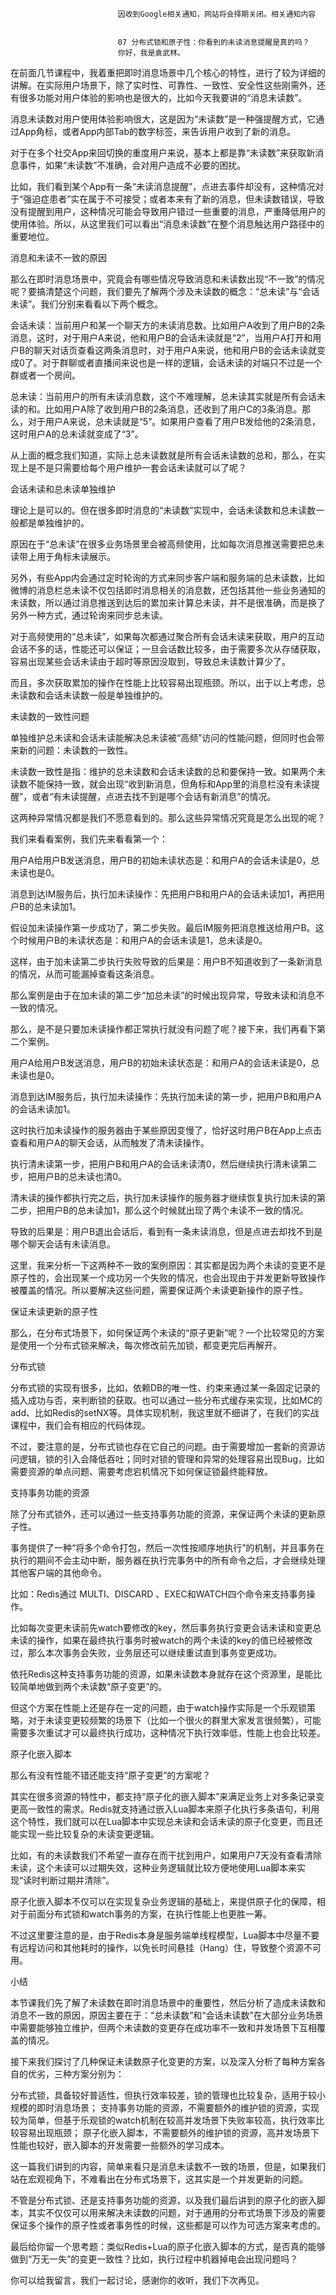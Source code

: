 
                            
                            因收到Google相关通知，网站将会择期关闭。相关通知内容
                            
                            
                            07 分布式锁和原子性：你看到的未读消息提醒是真的吗？
                            你好，我是袁武林。

在前面几节课程中，我着重把即时消息场景中几个核心的特性，进行了较为详细的讲解。在实际用户场景下，除了实时性、可靠性、一致性、安全性这些刚需外，还有很多功能对用户体验的影响也是很大的，比如今天我要讲的“消息未读数”。

消息未读数对用户使用体验影响很大，这是因为“未读数”是一种强提醒方式，它通过App角标，或者App内部Tab的数字标签，来告诉用户收到了新的消息。

对于在多个社交App来回切换的重度用户来说，基本上都是靠“未读数”来获取新消息事件，如果“未读数”不准确，会对用户造成不必要的困扰。

比如，我们看到某个App有一条“未读消息提醒”，点进去事件却没有，这种情况对于“强迫症患者”实在属于不可接受；或者本来有了新的消息，但未读数错误，导致没有提醒到用户，这种情况可能会导致用户错过一些重要的消息，严重降低用户的使用体验。所以，从这里我们可以看出“消息未读数”在整个消息触达用户路径中的重要地位。

消息和未读不一致的原因

那么在即时消息场景中，究竟会有哪些情况导致消息和未读数出现“不一致”的情况呢？要搞清楚这个问题，我们要先了解两个涉及未读数的概念：“总未读”与“会话未读”。我们分别来看看以下两个概念。


会话未读：当前用户和某一个聊天方的未读消息数。比如用户A收到了用户B的2条消息，这时，对于用户A来说，他和用户B的会话未读就是“2”，当用户A打开和用户B的聊天对话页查看这两条消息时，对于用户A来说，他和用户B的会话未读就变成0了。对于群聊或者直播间来说也是一样的逻辑，会话未读的对端只不过是一个群或者一个房间。

总未读：当前用户的所有未读消息数，这个不难理解，总未读其实就是所有会话未读的和。比如用户A除了收到用户B的2条消息，还收到了用户C的3条消息。那么，对于用户A来说，总未读就是“5”。如果用户查看了用户B发给他的2条消息，这时用户A的总未读就变成了“3”。


从上面的概念我们知道，实际上总未读数就是所有会话未读数的总和，那么，在实现上是不是只需要给每个用户维护一套会话未读就可以了呢？

会话未读和总未读单独维护

理论上是可以的。但在很多即时消息的“未读数”实现中，会话未读数和总未读数一般都是单独维护的。

原因在于“总未读”在很多业务场景里会被高频使用，比如每次消息推送需要把总未读带上用于角标未读展示。

另外，有些App内会通过定时轮询的方式来同步客户端和服务端的总未读数，比如微博的消息栏总未读不仅包括即时消息相关的消息数，还包括其他一些业务通知的未读数，所以通过消息推送到达后的累加来计算总未读，并不是很准确，而是换了另外一种方式，通过轮询来同步总未读。

对于高频使用的“总未读”，如果每次都通过聚合所有会话未读来获取，用户的互动会话不多的话，性能还可以保证；一旦会话数比较多，由于需要多次从存储获取，容易出现某些会话未读由于超时等原因没取到，导致总未读数计算少了。

而且，多次获取累加的操作在性能上比较容易出现瓶颈。所以，出于以上考虑，总未读数和会话未读数一般是单独维护的。

未读数的一致性问题

单独维护总未读和会话未读能解决总未读被“高频”访问的性能问题，但同时也会带来新的问题：未读数的一致性。

未读数一致性是指：维护的总未读数和会话未读数的总和要保持一致。如果两个未读数不能保持一致，就会出现“收到新消息，但角标和App里的消息栏没有未读提醒”，或者“有未读提醒，点进去找不到是哪个会话有新消息”的情况。

这两种异常情况都是我们不愿意看到的。那么这些异常情况究竟是怎么出现的呢？

我们来看看案例，我们先来看看第一个：



用户A给用户B发送消息，用户B的初始未读状态是：和用户A的会话未读是0，总未读也是0。

消息到达IM服务后，执行加未读操作：先把用户B和用户A的会话未读加1，再把用户B的总未读加1。

假设加未读操作第一步成功了，第二步失败。最后IM服务把消息推送给用户B。这个时候用户B的未读状态是：和用户A的会话未读是1，总未读是0。

这样，由于加未读第二步执行失败导致的后果是：用户B不知道收到了一条新消息的情况，从而可能漏掉查看这条消息。

那么案例是由于在加未读的第二步“加总未读”的时候出现异常，导致未读和消息不一致的情况。

那么，是不是只要加未读操作都正常执行就没有问题了呢？接下来，我们再看下第二个案例。



用户A给用户B发送消息，用户B的初始未读状态是：和用户A的会话未读是0，总未读也是0。

消息到达IM服务后，执行加未读操作：先执行加未读的第一步，把用户B和用户A的会话未读加1。

这时执行加未读操作的服务器由于某些原因变慢了，恰好这时用户B在App上点击查看和用户A的聊天会话，从而触发了清未读操作。

执行清未读第一步，把用户B和用户A的会话未读清0，然后继续执行清未读第二步，把用户B的总未读也清0。

清未读的操作都执行完之后，执行加未读操作的服务器才继续恢复执行加未读的第二步，把用户B的总未读加1，那么这个时候就出现了两个未读不一致的情况。

导致的后果是：用户B退出会话后，看到有一条未读消息，但是点进去却找不到是哪个聊天会话有未读消息。

这里，我来分析一下这两种不一致的案例原因：其实都是因为两个未读的变更不是原子性的，会出现某一个成功另一个失败的情况，也会出现由于并发更新导致操作被覆盖的情况。所以要解决这些问题，需要保证两个未读更新操作的原子性。

保证未读更新的原子性

那么，在分布式场景下，如何保证两个未读的“原子更新”呢？一个比较常见的方案是使用一个分布式锁来解决，每次修改前先加锁，都变更完后再解开。

分布式锁

分布式锁的实现有很多，比如，依赖DB的唯一性、约束来通过某一条固定记录的插入成功与否，来判断锁的获取。也可以通过一些分布式缓存来实现，比如MC的add、比如Redis的setNX等。具体实现机制，我这里就不细讲了，在我们的实战课程中，我们会有相应的代码体现。

不过，要注意的是，分布式锁也存在它自己的问题。由于需要增加一套新的资源访问逻辑，锁的引入会降低吞吐；同时对锁的管理和异常的处理容易出现Bug，比如需要资源的单点问题、需要考虑宕机情况下如何保证锁最终能释放。

支持事务功能的资源

除了分布式锁外，还可以通过一些支持事务功能的资源，来保证两个未读的更新原子性。

事务提供了一种“将多个命令打包，然后一次性按顺序地执行”的机制，并且事务在执行的期间不会主动中断，服务器在执行完事务中的所有命令之后，才会继续处理其他客户端的其他命令。

比如：Redis通过 MULTI、DISCARD 、EXEC和WATCH四个命令来支持事务操作。

比如每次变更未读前先watch要修改的key，然后事务执行变更会话未读和变更总未读的操作，如果在最终执行事务时被watch的两个未读的key的值已经被修改过，那么本次事务会失败，业务层还可以继续重试直到事务变更成功。

依托Redis这种支持事务功能的资源，如果未读数本身就存在这个资源里，是能比较简单地做到两个未读数“原子变更”的。

但这个方案在性能上还是存在一定的问题，由于watch操作实际是一个乐观锁策略，对于未读变更较频繁的场景下（比如一个很火的群里大家发言很频繁），可能需要多次重试才可以最终执行成功，这种情况下执行效率低，性能上也会比较差。

原子化嵌入脚本

那么有没有性能不错还能支持“原子变更”的方案呢？

其实在很多资源的特性中，都支持“原子化的嵌入脚本”来满足业务上对多条记录变更高一致性的需求。Redis就支持通过嵌入Lua脚本来原子化执行多条语句，利用这个特性，我们就可以在Lua脚本中实现总未读和会话未读的原子化变更，而且还能实现一些比较复杂的未读变更逻辑。

比如，有的未读数我们不希望一直存在而干扰到用户，如果用户7天没有查看清除未读，这个未读可以过期失效，这种业务逻辑就比较方便地使用Lua脚本来实现“读时判断过期并清除”。

原子化嵌入脚本不仅可以在实现复杂业务逻辑的基础上，来提供原子化的保障，相对于前面分布式锁和watch事务的方案，在执行性能上也更胜一筹。

不过这里要注意的是，由于Redis本身是服务端单线程模型，Lua脚本中尽量不要有远程访问和其他耗时的操作，以免长时间悬挂（Hang）住，导致整个资源不可用。

小结

本节课我们先了解了未读数在即时消息场景中的重要性，然后分析了造成未读数和消息不一致的原因，原因主要在于：“总未读数”和“会话未读数”在大部分业务场景中需要能够独立维护，但两个未读数的变更存在成功率不一致和并发场景下互相覆盖的情况。

接下来我们探讨了几种保证未读数原子化变更的方案，以及深入分析了每种方案各自的优劣，三种方案分别为：


分布式锁，具备较好普适性，但执行效率较差，锁的管理也比较复杂，适用于较小规模的即时消息场景；
支持事务功能的资源，不需要额外的维护锁的资源，实现较为简单，但基于乐观锁的watch机制在较高并发场景下失败率较高，执行效率比较容易出现瓶颈；
原子化嵌入脚本，不需要额外的维护锁的资源，高并发场景下性能也较好，嵌入脚本的开发需要一些额外的学习成本。


这一篇我们讲到的内容，简单来看只是消息未读数不一致的场景，但是，如果我们站在宏观视角下，不难看出在分布式场景下，这其实是一个并发更新的问题。

不管是分布式锁、还是支持事务功能的资源，以及我们最后讲到的原子化的嵌入脚本，其实不仅仅可以用来解决未读数的问题，对于通用的分布式场景下涉及的需要保证多个操作的原子性或者事务性的时候，这些都是可以作为可选方案来考虑的。

最后给你留一个思考题：类似Redis+Lua的原子化嵌入脚本的方式，是否真的能够做到“万无一失”的变更一致性？比如，执行过程中机器掉电会出现问题吗？

你可以给我留言，我们一起讨论，感谢你的收听，我们下次再见。

                        
                        
                            